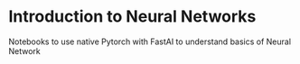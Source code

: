 # Introduction to Neural Networks

Notebooks to use native Pytorch with FastAI to understand basics of Neural Network
